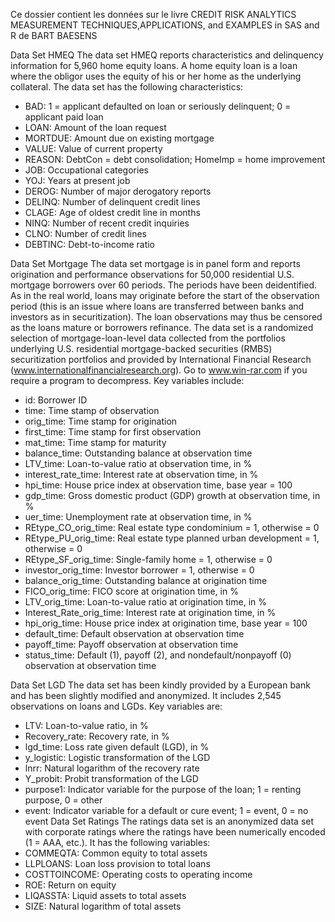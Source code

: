 Ce dossier contient les données sur le livre CREDIT RISK ANALYTICS MEASUREMENT TECHNIQUES,APPLICATIONS, and EXAMPLES in SAS and R de BART BAESENS

Data Set HMEQ
The data set HMEQ reports characteristics and delinquency information for 5,960 home equity loans. A home equity loan is a loan where the obligor uses the equity of his or her home as the underlying collateral. The data set has the following characteristics:

- BAD: 1 = applicant defaulted on loan or seriously delinquent; 0 = applicant paid loan
- LOAN: Amount of the loan request
- MORTDUE: Amount due on existing mortgage
- VALUE: Value of current property
- REASON: DebtCon = debt consolidation; HomeImp = home improvement
- JOB: Occupational categories
- YOJ: Years at present job
- DEROG: Number of major derogatory reports
- DELINQ: Number of delinquent credit lines
- CLAGE: Age of oldest credit line in months
- NINQ: Number of recent credit inquiries
- CLNO: Number of credit lines
- DEBTINC: Debt-to-income ratio

Data Set Mortgage
The data set mortgage is in panel form and reports origination and performance observations for 50,000 residential U.S. mortgage borrowers over 60 periods. The periods have been deidentified. As in the real world, loans may originate before the start of the observation period (this is an issue where loans are transferred between banks and investors as in securitization). The loan observations may thus be censored as the loans mature or borrowers refinance. The data set is a randomized selection of mortgage-loan-level data collected from the portfolios underlying U.S. residential mortgage-backed securities (RMBS) securitization portfolios and provided by International Financial Research (www.internationalfinancialresearch.org). Go to www.win-rar.com if you require a program to decompress. Key variables include:

- id: Borrower ID
- time: Time stamp of observation
- orig_time: Time stamp for origination
- first_time: Time stamp for first observation
- mat_time: Time stamp for maturity
- balance_time: Outstanding balance at observation time
- LTV_time: Loan-to-value ratio at observation time, in %
- interest_rate_time: Interest rate at observation time, in %
- hpi_time: House price index at observation time, base year = 100
- gdp_time: Gross domestic product (GDP) growth at observation time, in %
- uer_time: Unemployment rate at observation time, in %
- REtype_CO_orig_time: Real estate type condominium = 1, otherwise = 0
- REtype_PU_orig_time: Real estate type planned urban development = 1, otherwise = 0
- REtype_SF_orig_time: Single-family home = 1, otherwise = 0
- investor_orig_time: Investor borrower = 1, otherwise = 0
- balance_orig_time: Outstanding balance at origination time
- FICO_orig_time: FICO score at origination time, in %
- LTV_orig_time: Loan-to-value ratio at origination time, in %
- Interest_Rate_orig_time: Interest rate at origination time, in %
- hpi_orig_time: House price index at origination time, base year = 100
- default_time: Default observation at observation time
- payoff_time: Payoff observation at observation time
- status_time: Default (1), payoff (2), and nondefault/nonpayoff (0) observation at observation time


Data Set LGD
The data set has been kindly provided by a European bank and has been slightly modified and anonymized. It includes 2,545 observations on loans and LGDs. Key variables are:

- LTV: Loan-to-value ratio, in %
- Recovery_rate: Recovery rate, in %
- lgd_time: Loss rate given default (LGD), in %
- y_logistic: Logistic transformation of the LGD
- lnrr: Natural logarithm of the recovery rate
- Y_probit: Probit transformation of the LGD
- purpose1: Indicator variable for the purpose of the loan; 1 = renting purpose, 0 = other
- event: Indicator variable for a default or cure event; 1 = event, 0 = no event
 Data Set Ratings
The ratings data set is an anonymized data set with corporate ratings where the ratings have been numerically encoded (1 = AAA, etc.). It has the following variables:
- COMMEQTA: Common equity to total assets
- LLPLOANS: Loan loss provision to total loans
- COSTTOINCOME: Operating costs to operating income
- ROE: Return on equity
- LIQASSTA: Liquid assets to total assets
- SIZE: Natural logarithm of total assets


